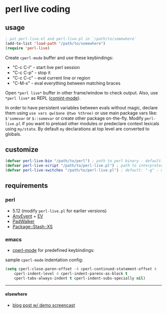 # perl live coding

## usage

```lisp
; put perl-live.el and perl-live.pl in `/path/to/somewhere`
(add-to-list 'load-path "/path/to/somewhere")
(require 'perl-live)
```

Create `cperl-mode` buffer and use these keybindings:
  
 * "C-c C-l" - start live perl session  
 * "C-c C-p" - stop it  
 * "C-c C-c" - eval current line or region
 * "C-M-x" - eval everything between matching braces  

Open `*perl live*` buffer in other frame/window to check output. Also, use `*perl live*` as REPL ([comint-mode](http://www.emacswiki.org/emacs/ComintMode)).

In order to have persistent variables between evals without magic, declare them using `use vars qw($one @two %three)` or 
use main package vars like: `$'somevar` or `$::somevar` or create other package on-the-fly. 
Modify `perl-live.pl` if you want to preload other modules or predeclare context lexicals using `my/state`.
By default `my` declarations at top level are converted to globals.

## customize

```lisp
(defvar perl-live-bin "/path/to/perl") ; path to perl binary - default: "perl" or `perlenv-get-perl-path` if `perlenv.el` loaded
(defvar perl-live-script "/path/to/perl-live.pl") ; path to interpreter script - default: "perl-live.pl" at same dir where you put perl-live.el
(defvar perl-live-switches "/path/to/perl-live.pl") ; default: "-g" - make "my" global
```

## requirements

### perl

 * 5.12 (modify `perl-live.pl` for earlier versions)
 * [AnyEvent](http://metacpan.org/release/AnyEvent) + [EV](http://metacpan.org/release/EV) 
 * [PadWalker](http://metacpan.org/release/PadWalker)
 * [Package::Stash::XS](https://metacpan.org/release/Package-Stash-XS)

### emacs

 * [cperl-mode](https://github.com/jrockway/cperl-mode) for predefined keybindings:

sample `cperl-mode` indentation config:
```lisp
(setq cperl-close-paren-offset -4 cperl-continued-statement-offset 4
    cperl-indent-level 4 cperl-indent-parens-as-block t
    cperl-tabs-always-indent t cperl-indent-subs-specially nil)
```

----------------

#### elsewhere

 * [blog post w/ demo screencast](http://blogs.perl.org/users/egor/2013/05/perl-live-coding.html)
